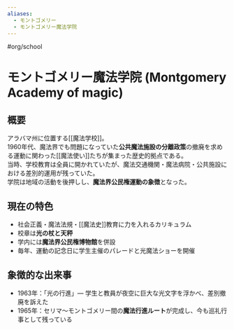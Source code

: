 ```yaml
---
aliases:
  - モントゴメリー
  - モントゴメリー魔法学院
---
```

#org/school 
# モントゴメリー魔法学院 (Montgomery Academy of magic)

## 概要
アラバマ州に位置する[[魔法学校]]。  
1960年代、魔法界でも問題になっていた**公共魔法施設の分離政策**の撤廃を求める運動に関わった[[魔法使い]]たちが集まった歴史的拠点である。  
当時、学校教育は全員に開かれていたが、魔法交通機関・魔法病院・公共施設における差別的運用が残っていた。  
学院は地域の活動を後押しし、**魔法界公民権運動の象徴**となった。

## 現在の特色
- 社会正義・魔法法規・[[魔法史]]教育に力を入れるカリキュラム
- 校章は**光の杖と天秤**
- 学内には**魔法界公民権博物館**を併設
- 毎年、運動の記念日に学生主催のパレードと光魔法ショーを開催

## 象徴的な出来事
- 1963年：「光の行進」— 学生と教員が夜空に巨大な光文字を浮かべ、差別撤廃を訴えた
- 1965年：セリマ〜モントゴメリー間の**魔法行進ルート**が完成し、今も巡礼行事として残っている

